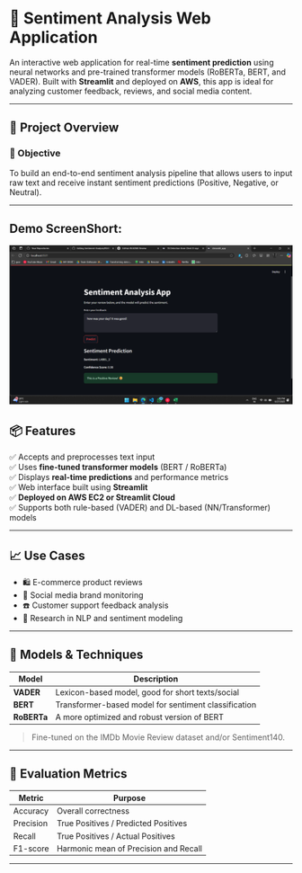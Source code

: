 # 💬 Sentiment Analysis Web Application

An interactive web application for real-time **sentiment prediction** using neural networks and pre-trained transformer models (RoBERTa, BERT, and VADER). Built with **Streamlit** and deployed on **AWS**, this app is ideal for analyzing customer feedback, reviews, and social media content.

---

## 📌 Project Overview

### 🎯 Objective

To build an end-to-end sentiment analysis pipeline that allows users to input raw text and receive instant sentiment predictions (Positive, Negative, or Neutral).

---
## Demo ScreenShort:

![Picture](https://github.com/Manav2507/Sentiment-Analysis/blob/main/8_1.png)

## 📦 Features

✅ Accepts and preprocesses text input  
✅ Uses **fine-tuned transformer models** (BERT / RoBERTa)  
✅ Displays **real-time predictions** and performance metrics  
✅ Web interface built using **Streamlit**  
✅ **Deployed on AWS EC2 or Streamlit Cloud**  
✅ Supports both rule-based (VADER) and DL-based (NN/Transformer) models  

---

## 📈 Use Cases

- 🛍️ E-commerce product reviews  
- 💬 Social media brand monitoring  
- ☎️ Customer support feedback analysis  
- 🧪 Research in NLP and sentiment modeling  

---

## 🧠 Models & Techniques

| Model      | Description                                        |
|------------|----------------------------------------------------|
| **VADER**  | Lexicon-based model, good for short texts/social   |
| **BERT**   | Transformer-based model for sentiment classification |
| **RoBERTa**| A more optimized and robust version of BERT        |

> Fine-tuned on the IMDb Movie Review dataset and/or Sentiment140.

---

## 🧪 Evaluation Metrics

| Metric      | Purpose                                   |
|-------------|--------------------------------------------|
| Accuracy    | Overall correctness                       |
| Precision   | True Positives / Predicted Positives      |
| Recall      | True Positives / Actual Positives         |
| F1-score    | Harmonic mean of Precision and Recall     |

---

